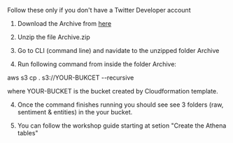 Follow these only if you don't have a Twitter Developer account

1. Download the Archive from <a href="https://s3-eu-west-1.amazonaws.com/socialmediaanalytics-5-tweetsbucket-8joer2fhzeoe/Archive.zip"> here </a>

2. Unzip the file Archive.zip

3. Go to CLI (command line) and navidate to the unzipped folder Archive 

4. Run following command from inside the folder Archive:

aws s3 cp . s3://YOUR-BUKCET --recursive

where YOUR-BUCKET is the bucket created by Cloudformation template.

4. Once the command finishes running you should see see 3 folders (raw, sentiment & entities) in the your bucket.

5. You can follow the workshop guide starting at setion "Create the Athena tables"
